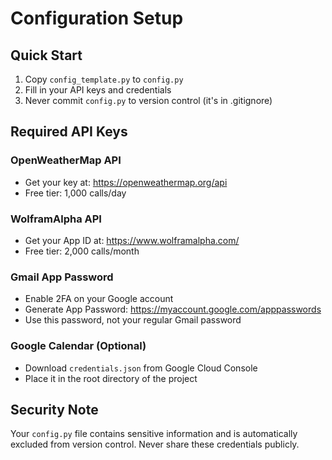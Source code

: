 # Configuration Setup

## Quick Start
1. Copy `config_template.py` to `config.py`
2. Fill in your API keys and credentials
3. Never commit `config.py` to version control (it's in .gitignore)

## Required API Keys

### OpenWeatherMap API
- Get your key at: https://openweathermap.org/api
- Free tier: 1,000 calls/day

### WolframAlpha API  
- Get your App ID at: https://www.wolframalpha.com/
- Free tier: 2,000 calls/month

### Gmail App Password
- Enable 2FA on your Google account
- Generate App Password: https://myaccount.google.com/apppasswords
- Use this password, not your regular Gmail password

### Google Calendar (Optional)
- Download `credentials.json` from Google Cloud Console
- Place it in the root directory of the project

## Security Note
Your `config.py` file contains sensitive information and is automatically excluded from version control. Never share these credentials publicly.
